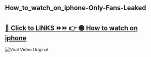 
 ## How_to_watch_on_iphone-Only-Fans-Leaked

# <h2><a href="https://clipsfans.com/How_to_watch_on_iphone&ref=git">🔗 Click to LINKS ⏩⏩ 👉 🟢 How to watch on iphone </a></h2>

<a href="https://clipsfans.com/How_to_watch_on_iphone&ref=git" rel="nofollow" data-target="animated-image.originalLink"><img src="https://i.ibb.co.com/xMMVF88/686577567.gif" alt="Viral Video Original" style="max-width: 100%; display: inline-block;" data-target="animated-image.originalImage"></a>
